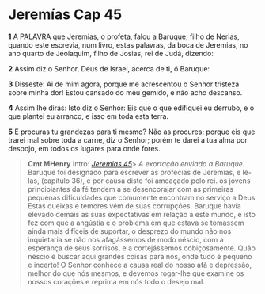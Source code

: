 # Jeremías Cap 45

**1** 	A PALAVRA que Jeremias, o profeta, falou a Baruque, filho de Nerias, quando este escrevia, num livro, estas palavras, da boca de Jeremias, no ano quarto de Jeoiaquim, filho de Josias, rei de Judá, dizendo:

**2** 	Assim diz o Senhor, Deus de Israel, acerca de ti, ó Baruque:

**3** 	Disseste: Ai de mim agora, porque me acrescentou o Senhor tristeza sobre minha dor! Estou cansado do meu gemido, e não acho descanso.

**4** 	Assim lhe dirás: Isto diz o Senhor: Eis que o que edifiquei eu derrubo, e o que plantei eu arranco, e isso em toda esta terra.

**5** 	E procuras tu grandezas para ti mesmo? Não as procures; porque eis que trarei mal sobre toda a carne, diz o Senhor; porém te darei a tua alma por despojo, em todos os lugares para onde fores.


> **Cmt MHenry** Intro: *[Jeremias 45](../24A-Jr/45.md#0)*> *A exortação enviada a Baruque.* Baruque foi designado para escrever as profecias de Jeremias, e lê- las, (capítulo 36), e por causa disto foi ameaçado pelo rei. os jovens principiantes da fé tendem a se desencorajar com as primeiras pequenas dificuldades que comumente encontram no serviço a Deus. Estas queixas e temores vêm de suas corrupções. Baruque havia elevado demais as suas expectativas em relação a este mundo, e isto fez com que a angústia e o problema em que estava se tomassem ainda mais difíceis de suportar, o desprezo do mundo não nos inquietaria se não nos afagássemos de modo néscio, com a esperança de seus sorrisos, e a cortejássemos cobiçosamente. Quão néscio é buscar aqui grandes coisas para nós, onde tudo é pequeno e incerto! O Senhor conhece a causa real do nosso afã e depressão, melhor do que nós mesmos, e devemos rogar-lhe que examine os nossos corações e reprima em nós todo o desejo mal.
